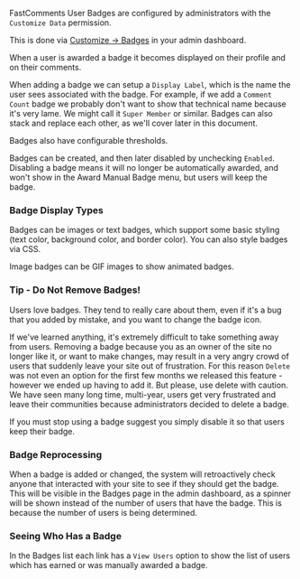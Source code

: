 FastComments User Badges are configured by administrators with the `Customize Data` permission.

This is done via [Customize -> Badges](https://fastcomments.com/auth/my-account/configure-badges) in your admin dashboard.

When a user is awarded a badge it becomes displayed on their profile and on their comments.

When adding a badge we can setup a `Display Label`, which is the name the user sees associated with the badge. For example, if we add a `Comment Count` badge
we probably don't want to show that technical name because it's very lame. We might call it `Super Member` or similar. Badges can also stack and replace each other, as we'll cover
later in this document.

Badges also have configurable thresholds.

Badges can be created, and then later disabled by unchecking `Enabled`. Disabling a badge means it will no longer be automatically awarded, and won't show in the Award Manual Badge menu, but
users will keep the badge.

### Badge Display Types

Badges can be images or text badges, which support some basic styling (text color, background color, and border color). You can also style badges via CSS.

Image badges can be GIF images to show animated badges.

### Tip - Do Not Remove Badges!

Users love badges. They tend to really care about them, even if it's a bug that you added by mistake, and you want to change the badge icon.

If we've learned anything, it's extremely difficult to take something away from users. Removing a badge because you as an owner of the site no
longer like it, or want to make changes, may result in a very angry crowd of users that suddenly leave your site out of frustration. For this reason
`Delete` was not even an option for the first few months we released this feature - however we ended up having to add it. But please, use delete with caution. We have
seen many long time, multi-year, users get very frustrated and leave their communities because administrators decided to delete a badge.

If you must stop using a badge suggest you simply disable it so that users keep their badge.

### Badge Reprocessing

When a badge is added or changed, the system will retroactively check anyone that interacted with your site to see if they should get the badge. This will be
visible in the Badges page in the admin dashboard, as a spinner will be shown instead of the number of users that have the badge. This is because the number of users
is being determined.

### Seeing Who Has a Badge

In the Badges list each link has a `View Users` option to show the list of users which has earned or was manually awarded a badge.

